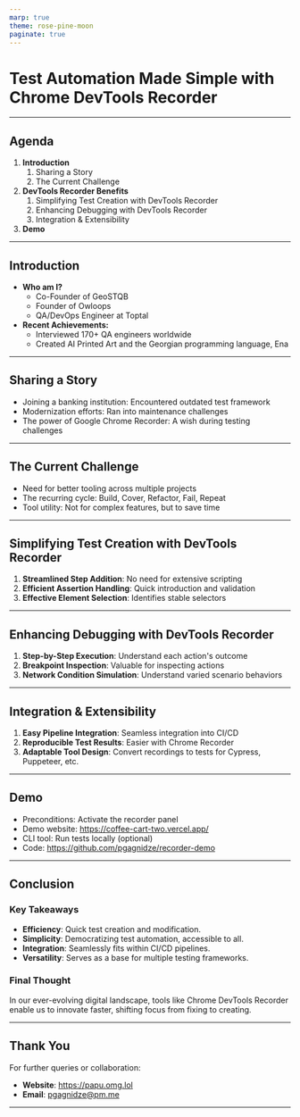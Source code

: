 ```yaml
---
marp: true
theme: rose-pine-moon
paginate: true
---
```


# Test Automation Made Simple with Chrome DevTools Recorder

---

## Agenda

1. **Introduction**
   1. Sharing a Story
   2. The Current Challenge
2. **DevTools Recorder Benefits**
   1. Simplifying Test Creation with DevTools Recorder
   2. Enhancing Debugging with DevTools Recorder
   3. Integration & Extensibility
3. **Demo**

---

## Introduction

- **Who am I?**
  - Co-Founder of GeoSTQB
  - Founder of Owloops
  - QA/DevOps Engineer at Toptal
- **Recent Achievements:**
  - Interviewed 170+ QA engineers worldwide
  - Created AI Printed Art and the Georgian programming language, Ena

---

## Sharing a Story

- Joining a banking institution: Encountered outdated test framework
- Modernization efforts: Ran into maintenance challenges
- The power of Google Chrome Recorder: A wish during testing challenges

---

## The Current Challenge

- Need for better tooling across multiple projects
- The recurring cycle: Build, Cover, Refactor, Fail, Repeat
- Tool utility: Not for complex features, but to save time

---

## Simplifying Test Creation with DevTools Recorder

1. **Streamlined Step Addition**: No need for extensive scripting
2. **Efficient Assertion Handling**: Quick introduction and validation
3. **Effective Element Selection**: Identifies stable selectors

---

## Enhancing Debugging with DevTools Recorder

1. **Step-by-Step Execution**: Understand each action's outcome
2. **Breakpoint Inspection**: Valuable for inspecting actions
3. **Network Condition Simulation**: Understand varied scenario behaviors

---

## Integration & Extensibility

1. **Easy Pipeline Integration**: Seamless integration into CI/CD
2. **Reproducible Test Results**: Easier with Chrome Recorder
3. **Adaptable Tool Design**: Convert recordings to tests for Cypress, Puppeteer, etc.

---

## Demo

- Preconditions: Activate the recorder panel
- Demo website: <https://coffee-cart-two.vercel.app/>
- CLI tool: Run tests locally (optional)
- Code: <https://github.com/pgagnidze/recorder-demo>

---

## Conclusion

### Key Takeaways

- **Efficiency**: Quick test creation and modification.
- **Simplicity**: Democratizing test automation, accessible to all.
- **Integration**: Seamlessly fits within CI/CD pipelines.
- **Versatility**: Serves as a base for multiple testing frameworks.

### Final Thought

In our ever-evolving digital landscape, tools like Chrome DevTools Recorder enable us to innovate faster, shifting focus from fixing to creating.

---

## Thank You

For further queries or collaboration:

- **Website**: <https://papu.omg.lol>
- **Email**: <pgagnidze@pm.me>

---
<!-- 
## Bonus: WebDriver BiDi

- **Bi-directional Communication**: Efficient automation
- **Cross-Browser Flexibility**: Write tests using various tools and browsers
- **Console Access**: Ensure error-free web page loading

--- -->
